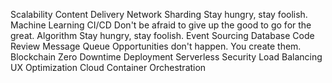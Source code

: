 Scalability Content Delivery Network Sharding Stay hungry, stay foolish. Machine Learning CI/CD Don't be afraid to give up the good to go for the great. Algorithm
Stay hungry, stay foolish. Event Sourcing Database Code Review Message Queue Opportunities don't happen. You create them.
Blockchain Zero Downtime Deployment Serverless Security Load Balancing UX Optimization Cloud Container Orchestration
